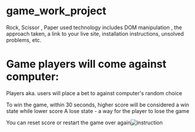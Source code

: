 # game_work_project

Rock, Scissor , Paper used technology includes DOM manipulation , the approach taken, a link to your live site, installation instructions, unsolved problems, etc.

# Game players will come against computer:
Players aka. users will place a bet to against computer's random choice

To win the game, within 30 seconds, higher score will be considered a win state while lower score A lose state - a way for the player to lose the game

You can reset score or restart the game over again![instruction](https://user-images.githubusercontent.com/36967751/154415311-cb057582-9073-4422-bf4f-ecd542b586a7.GIF)
